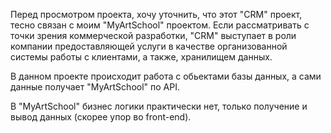Перед просмотром проекта, хочу уточнить, что этот "CRM" проект, тесно связан с моим "MyArtSchool" проектом. 
Если рассматривать с точки зрения коммерческой разработки, "CRM" выступает в роли компании предоставляющей услуги 
в качестве организованной системы работы с клиентами, а также, хранилищем данных.

В данном проекте происходит работа с обьектами базы данных, а сами данные получает "MyArtSchool" по API.

В "MyArtSchool" бизнес логики практически нет, только получение и вывод данных (скорее упор во front-end).
